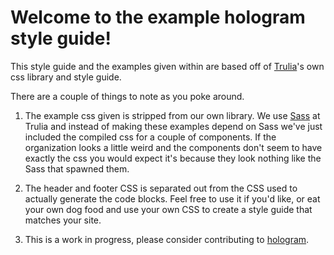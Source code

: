 # Welcome to the example hologram style guide!

This style guide and the examples given within are based off of [Trulia](http://trulia.com)'s own css library and style guide.

There are a couple of things to note as you poke around.

1. The example css given is stripped from our own library. We use [Sass](http://sass-lang.com) at Trulia and instead of making these examples depend on Sass we've just included the compiled css for a couple of components. If the organization looks a little weird and the components don't seem to have exactly the css you would expect it's because they look nothing like the Sass that spawned them.

2. The header and footer CSS is separated out from the CSS used to actually generate the code blocks. Feel free to use it if you'd like, or eat your own dog food and use your own CSS to create a style guide that matches your site.

3. This is a work in progress, please consider contributing to [hologram](http://github.com/trulia/hologram).

